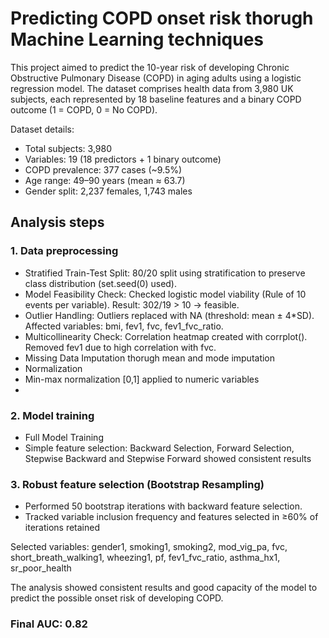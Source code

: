 # Predicting COPD onset risk thorugh Machine Learning techniques

This project aimed to predict the 10-year risk of developing Chronic Obstructive Pulmonary Disease (COPD) in aging adults using a logistic regression model. The dataset comprises health data from 3,980 UK subjects, each represented by 18 baseline features and a binary COPD outcome (1 = COPD, 0 = No COPD).

Dataset details: 
- Total subjects: 3,980
- Variables: 19 (18 predictors + 1 binary outcome)
- COPD prevalence: 377 cases (~9.5%)
- Age range: 49–90 years (mean ≈ 63.7)
- Gender split: 2,237 females, 1,743 males

## Analysis steps
### 1. Data preprocessing
  - Stratified Train-Test Split: 80/20 split using stratification to preserve class distribution (set.seed(0) used).
  - Model Feasibility Check: Checked logistic model viability (Rule of 10 events per variable). Result: 302/19 > 10 → feasible.
  - Outlier Handling: Outliers replaced with NA (threshold: mean ± 4*SD). Affected variables: bmi, fev1, fvc, fev1_fvc_ratio.
  - Multicollinearity Check: Correlation heatmap created with corrplot(). Removed fev1 due to high correlation with fvc.
  - Missing Data Imputation thorugh mean and mode imputation
  - Normalization
  - Min-max normalization [0,1] applied to numeric variables
  - 
### 2. Model training
  - Full Model Training
  - Simple feature selection: Backward Selection, Forward Selection, Stepwise Backward and Stepwise Forward showed consistent results

### 3. Robust feature selection (Bootstrap Resampling)
- Performed 50 bootstrap iterations with backward feature selection.
- Tracked variable inclusion frequency and features selected in ≥60% of iterations retained

Selected variables: gender1, smoking1, smoking2, mod_vig_pa, fvc, short_breath_walking1, wheezing1, pf, fev1_fvc_ratio, asthma_hx1, sr_poor_health

The analysis showed consistent results and good capacity of the model to predict the possible onset risk of developing COPD.

### Final AUC: 0.82




